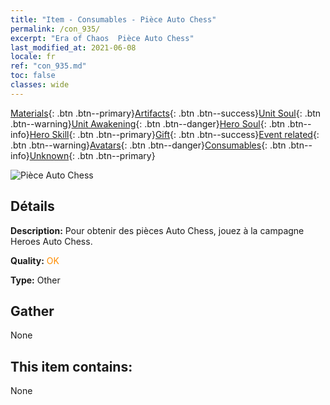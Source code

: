 ```yaml
---
title: "Item - Consumables - Pièce Auto Chess"
permalink: /con_935/
excerpt: "Era of Chaos  Pièce Auto Chess"
last_modified_at: 2021-06-08
locale: fr
ref: "con_935.md"
toc: false
classes: wide
---
```

 [Materials](/ItemsFR/){: .btn .btn--primary}[Artifacts](/ItemsFR/Artifacts/){: .btn .btn--success}[Unit Soul](/ItemsFR/UnitSoul/){: .btn .btn--warning}[Unit Awakening](/ItemsFR/UnitAwakening/){: .btn .btn--danger}[Hero Soul](/ItemsFR/HeroSoul/){: .btn .btn--info}[Hero Skill](/ItemsFR/HeroSkill/){: .btn .btn--primary}[Gift](/ItemsFR/Gift/){: .btn .btn--success}[Event related](/ItemsFR/Events/){: .btn .btn--warning}[Avatars](/ItemsFR/Avatars/){: .btn .btn--danger}[Consumables](/ItemsFR/Consumables/){: .btn .btn--info}[Unknown](/ItemsFR/Unknown/){: .btn .btn--primary}

 ![Pièce Auto Chess](/images/t/i_40023.png)

## Détails
 **Description:** Pour obtenir des pièces Auto Chess, jouez à la campagne Heroes Auto Chess.

 **Quality:** <span style="color: #FF8C00">OK</span>

 **Type:** Other

## Gather

  None

## This item contains:

  None

